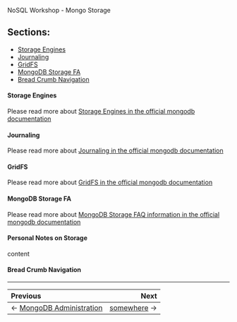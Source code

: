 NoSQL Workshop - Mongo Storage

## Sections:

* [Storage Engines](#storage-engines)
* [Journaling](#journaling)
* [GridFS](#gridfs)
* [MongoDB Storage FA](#mongodb-storage-faq)
* [Bread Crumb Navigation](#bread-crumb-navigation)

#### Storage Engines

Please read more about [Storage Engines in the official mongodb documentation](https://docs.mongodb.com/manual/core/storage-engines/)

#### Journaling

Please read more about [Journaling in the official mongodb documentation](https://docs.mongodb.com/manual/core/journaling/)

#### GridFS

Please read more about [GridFS in the official mongodb documentation](https://docs.mongodb.com/manual/core/gridfs/)

#### MongoDB Storage FA

Please read more about [MongoDB Storage FAQ information in the official mongodb documentation](https://docs.mongodb.com/manual/faq/storage/)

#### Personal Notes on Storage

content

#### Bread Crumb Navigation
_________________________

Previous | Next
:------- | ---:
← [MongoDB Administration](./mongodb_administration.md) | [somewhere](./somewhere.md) →
